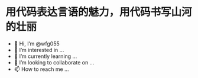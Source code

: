 
# 用代码表达言语的魅力，用代码书写山河的壮丽

- 👋 Hi, I’m @wfg055
- 👀 I’m interested in ...
- 🌱 I’m currently learning ...
- 💞️ I’m looking to collaborate on ...
- 📫 How to reach me ...

<!---
wfg055/wfg055 is a ✨ special ✨ repository because its `README.md` (this file) appears on your GitHub profile.
You can click the Preview link to take a look at your changes.
--->
